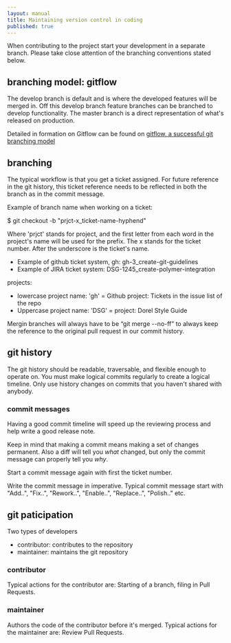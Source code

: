 ```yaml
---
layout: manual
title: Maintaining version control in coding
published: true
---
```


When contributing to the project start your development in a separate branch. Please take close attention of the branching conventions stated below. 

## branching model: gitflow

The develop branch is default and is where the developed features will be merged in. Off this develop branch feature branches can be branched to develop functionality. The master branch is a direct representation of what's released on production. 

Detailed in formation on Gitflow can be found on [gitflow, a successful git branching model](http://nvie.com/posts/a-successful-git-branching-model/)

## branching

The typical workflow is that you get a ticket assigned. For future reference in the git history, this ticket reference needs to be reflected in both the branch as in the commit message. 

Example of branch name when working on a ticket:

$ git checkout -b "prjct-x_ticket-name-hyphend"

Where 'prjct' stands for project, and the first letter from each word in the project's name will be used for the prefix. The x stands for the ticket number. After the underscore is the ticket's name. 

- Example of github ticket system, gh: gh-3\_create-git-guidelines
- Example of JIRA ticket system: DSG-1245\_create-polymer-integration

projects:
- lowercase project name: 'gh' = Github project: Tickets in the issue list of the repo
- Uppercase project name: 'DSG' = project: Dorel Style Guide

Mergin branches will always have to be “git merge --no-ff” to always keep the reference to the original pull request in our commit history.

## git history

The git history should be readable, traversable, and flexible enough to operate on. You must make logical commits regularly to create a logical timeline. Only use history changes on commits that you haven't shared with anybody.

### commit messages

Having a good commit timeline will speed up the reviewing process and help write a good release note.

Keep in mind that making a commit means making a set of changes permanent. Also a diff will tell you _what_ changed, but only the commit message can properly tell you _why_.

Start a commit message again with first the ticket number. 

Write the commit message in imperative. Typical commit message start with "Add..", "Fix..", "Rework..", "Enable..", "Replace..", "Polish.." etc.

## git paticipation

Two types of developers

- contributor: contributes to the repository
- maintainer: maintains the git repository

### contributor
Typical actions for the contributor are: Starting of a branch, filing in Pull Requests.

### maintainer 
Authors the code of the contributor before it's merged. 
Typical actions for the maintainer are: Review Pull Requests. 
